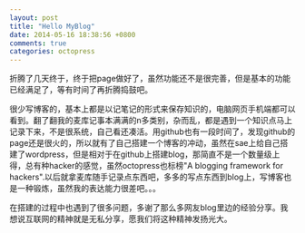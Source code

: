 ```yaml
---
layout: post
title: "Hello MyBlog"
date: 2014-05-16 18:38:56 +0800
comments: true
categories: octopress
---
```

折腾了几天终于，终于把page做好了，虽然功能还不是很完善，但是基本的功能已经满足了，等有时间了再折腾捣鼓吧。
<!--more-->

	
很少写博客的，基本上都是以记笔记的形式来保存知识的，电脑网页手机端都可以看到。翻了翻我的麦库记事本满满的n多类别，杂而乱，都是遇到一个知识点马上记录下来，不是很系统，自己看还凑活。用github也有一段时间了，发现github的page还是很火的，所以就有了自己搭建一个博客的冲动，虽然在sae上给自己搭建了wordpress，但是相对于在github上搭建blog，那简直不是一个数量级上得，总有种hacker的感觉，虽然octopress也标榜"A blogging framework for hackers".以后就拿麦库随手记录点东西吧，多多的写点东西到blog上，写博客也是一种锻炼，虽然我的表达能力很差吧。。。


在搭建的过程中也遇到了很多问题，多谢了那么多网友blog里边的经验分享。我想说互联网的精神就是无私分享，愿我们将这种精神发扬光大。
